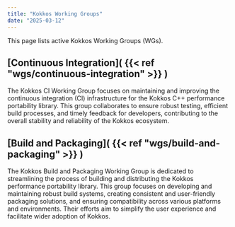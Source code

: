 ```yaml
---
title: "Kokkos Working Groups"
date: "2025-03-12"
---
```


This page lists active Kokkos Working Groups (WGs).

[Continuous Integration]( {{< ref "wgs/continuous-integration" >}} )
--------------------------------------------------------------------
The Kokkos CI Working Group focuses on maintaining and improving the continuous
integration (CI) infrastructure for the Kokkos C++ performance portability
library. This group collaborates to ensure robust testing, efficient build
processes, and timely feedback for developers, contributing to the overall
stability and reliability of the Kokkos ecosystem.

[Build and Packaging]( {{< ref "wgs/build-and-packaging" >}} )
--------------------------------------------------------------
The Kokkos Build and Packaging Working Group is dedicated to streamlining the
process of building and distributing the Kokkos performance portability
library. This group focuses on developing and maintaining robust build systems,
creating consistent and user-friendly packaging solutions, and ensuring
compatibility across various platforms and environments. Their efforts aim to
simplify the user experience and facilitate wider adoption of Kokkos.
